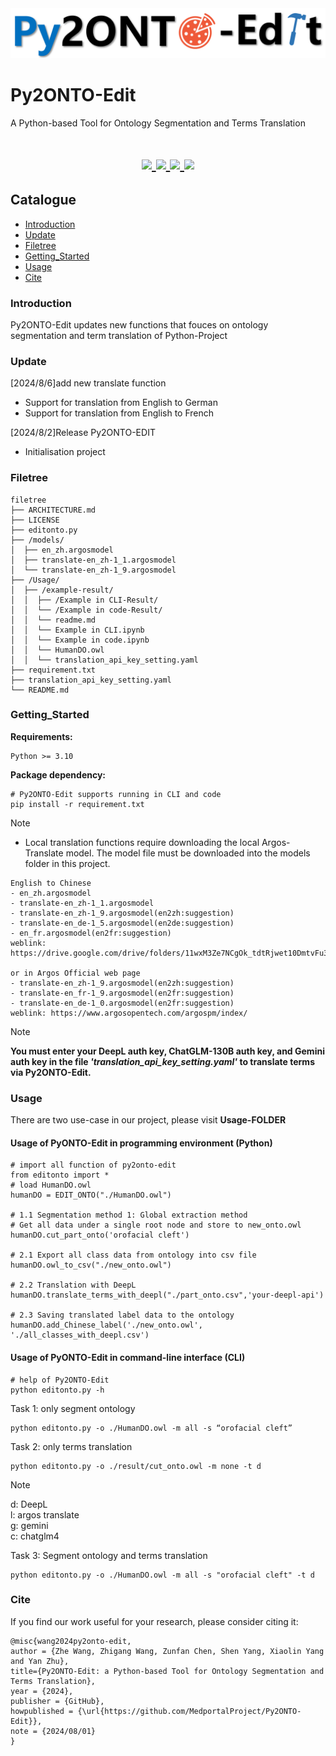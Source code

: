 <a href="https://github.com/MedportalProject/Py2ONTO-Edit">
  <img src="https://github.com/MedportalProject/Py2ONTO-Edit/blob/main/figs/logo-edit2.png" alt="Logo">
</a>

# Py2ONTO-Edit

A Python-based Tool for Ontology Segmentation and Terms Translation
<h1 align="center">
  <a href="">
    <img src="https://img.shields.io/badge/releases-v0.2-red" />
  </a>
  <a href="">
    <img src="https://img.shields.io/badge/docs-v1.0-yellow" />
  </a>
  <a href="">
    <img src="https://img.shields.io/badge/Ontology-Tools-blue" />
  </a>
  <a href="">
    <img src="https://img.shields.io/badge/LICENSE-LGPL 3-brightgreen" />
  </a>
</h1>

## Catalogue
- [Introduction](#Introduction)
- [Update](#Update)
- [Filetree](#Filetree)
- [Getting_Started](#Getting_Started)
- [Usage](#Usage)
- [Cite](#Cite)

### Introduction
Py2ONTO-Edit updates new functions that fouces on ontology segmentation and term translation of Python-Project

### Update
[2024/8/6]add new translate function
- Support for translation from English to German
- Support for translation from English to French

[2024/8/2]Release Py2ONTO-EDIT
- Initialisation project

### Filetree 
```
filetree 
├── ARCHITECTURE.md
├── LICENSE
├── editonto.py
├── /models/
│  ├── en_zh.argosmodel
│  ├── translate-en_zh-1_1.argosmodel
│  └── translate-en_zh-1_9.argosmodel
├── /Usage/
│  ├── /example-result/
│  │  ├── /Example in CLI-Result/
│  │  └── /Example in code-Result/
│  │  └── readme.md
│  │  └── Example in CLI.ipynb
│  │  └── Example in code.ipynb
│  │  └── HumanDO.owl
│  │  └── translation_api_key_setting.yaml
├── requirement.txt
├── translation_api_key_setting.yaml
└── README.md
```

### Getting_Started
**Requirements:**
```
Python >= 3.10
```

**Package dependency:**
```
# Py2ONTO-Edit supports running in CLI and code 
pip install -r requirement.txt
```
> [!NOTE]
> * Local translation functions require downloading the local Argos-Translate model. The model file must be downloaded into the models folder in this project.
```
English to Chinese 
- en_zh.argosmodel
- translate-en_zh-1_1.argosmodel
- translate-en_zh-1_9.argosmodel(en2zh:suggestion)  
- translate-en_de-1_5.argosmodel(en2de:suggestion)  
- en_fr.argosmodel(en2fr:suggestion)     
weblink: https://drive.google.com/drive/folders/11wxM3Ze7NCgOk_tdtRjwet10DmtvFu3i

or in Argos Official web page
- translate-en_zh-1_9.argosmodel(en2zh:suggestion)  
- translate-en_fr-1_9.argosmodel(en2fr:suggestion)
- translate-en_de-1_0.argosmodel(en2fr:suggestion)  
weblink: https://www.argosopentech.com/argospm/index/
```
> [!NOTE]
> **You must enter your DeepL auth key, ChatGLM-130B auth key, and Gemini auth key in the file _'translation_api_key_setting.yaml'_ to translate terms via Py2ONTO-Edit.**

### Usage
There are two use-case in our project, please visit **Usage-FOLDER**
#### Usage of PyONTO-Edit in programming environment (Python)
```
# import all function of py2onto-edit
from editonto import *
# load HumanDO.owl
humanDO = EDIT_ONTO("./HumanDO.owl")

# 1.1 Segmentation method 1: Global extraction method
# Get all data under a single root node and store to new_onto.owl
humanDO.cut_part_onto('orofacial cleft')

# 2.1 Export all class data from ontology into csv file
humanDO.owl_to_csv("./new_onto.owl")

# 2.2 Translation with DeepL
humanDO.translate_terms_with_deepl("./part_onto.csv",'your-deepl-api')

# 2.3 Saving translated label data to the ontology
humanDO.add_Chinese_label('./new_onto.owl', './all_classes_with_deepl.csv')
```

#### Usage of PyONTO-Edit in command-line interface (CLI)
```
# help of Py2ONTO-Edit
python editonto.py -h
```

Task 1: only segment ontology
```
python editonto.py -o ./HumanDO.owl -m all -s “orofacial cleft”
```

Task 2: only terms translation
```
python editonto.py -o ./result/cut_onto.owl -m none -t d
```
> [!Note]
> d: DeepL  
> l: argos translate  
> g: gemini  
> c: chatglm4  

Task 3: Segment ontology and terms translation
```
python editonto.py -o ./HumanDO.owl -m all -s "orofacial cleft" -t d
```

### Cite
If you find our work useful for your research, please consider citing it:
```
@misc{wang2024py2onto-edit,
author = {Zhe Wang, Zhigang Wang, Zunfan Chen, Shen Yang, Xiaolin Yang and Yan Zhu},
title={Py2ONTO-Edit: a Python-based Tool for Ontology Segmentation and Terms Translation},
year = {2024},
publisher = {GitHub},
howpublished = {\url{https://github.com/MedportalProject/Py2ONTO-Edit}},
note = {2024/08/01}
}
```


